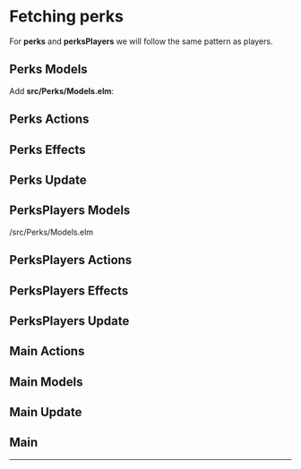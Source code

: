 # Fetching perks

For __perks__ and __perksPlayers__ we will follow the same pattern as players. 

## Perks Models

Add __src/Perks/Models.elm__:



## Perks Actions

## Perks Effects

## Perks Update

## PerksPlayers Models

/src/Perks/Models.elm

## PerksPlayers Actions

## PerksPlayers Effects

## PerksPlayers Update

## Main Actions

## Main Models

## Main Update

## Main

---





